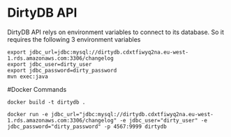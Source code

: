 # DirtyDB API

DirtyDB API relys on environment variables to connect to its database. So it requires the following 3 environment variables

    export jdbc_url=jdbc:mysql://dirtydb.cdxtfiwyq2na.eu-west-1.rds.amazonaws.com:3306/changelog
    export jdbc_user=dirty_user
    export jdbc_password=dirty_password
    mvn exec:java

#Docker Commands

    docker build -t dirtydb .

    docker run -e jdbc_url="jdbc:mysql://dirtydb.cdxtfiwyq2na.eu-west-1.rds.amazonaws.com:3306/changelog" -e jdbc_user="dirty_user" -e jdbc_password="dirty_password" -p 4567:9999 dirtydb
